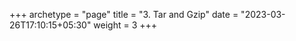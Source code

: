 +++
archetype = "page"
title = "3. Tar and Gzip"
date = "2023-03-26T17:10:15+05:30"
weight = 3
+++

